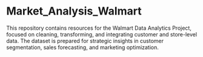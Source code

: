 # Market_Analysis_Walmart
This repository contains resources for the Walmart Data Analytics Project, focused on cleaning, transforming, and integrating customer and store-level data. The dataset is prepared for strategic insights in customer segmentation, sales forecasting, and marketing optimization.
